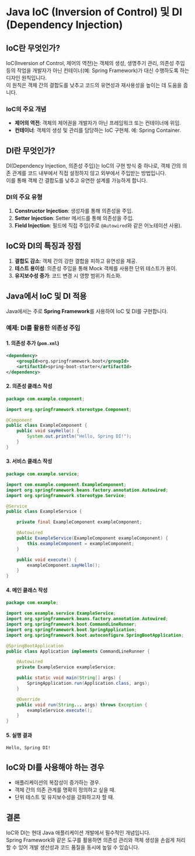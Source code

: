 
# Java IoC (Inversion of Control) 및 DI (Dependency Injection)

## IoC란 무엇인가?
IoC(Inversion of Control, 제어의 역전)는 객체의 생성, 생명주기 관리, 의존성 주입 등의 작업을 개발자가 아닌 컨테이너(예: Spring Framework)가 대신 수행하도록 하는 디자인 원칙입니다.  
이 원칙은 객체 간의 결합도를 낮추고 코드의 유연성과 재사용성을 높이는 데 도움을 줍니다.

### IoC의 주요 개념
- **제어의 역전**: 객체의 제어권을 개발자가 아닌 프레임워크 또는 컨테이너에 위임.
- **컨테이너**: 객체의 생성 및 관리를 담당하는 IoC 구현체. 예: Spring Container.

## DI란 무엇인가?
DI(Dependency Injection, 의존성 주입)는 IoC의 구현 방식 중 하나로, 객체 간의 의존 관계를 코드 내부에서 직접 설정하지 않고 외부에서 주입받는 방법입니다.  
이를 통해 객체 간 결합도를 낮추고 유연한 설계를 가능하게 합니다.

### DI의 주요 유형
1. **Constructor Injection**: 생성자를 통해 의존성을 주입.
2. **Setter Injection**: Setter 메서드를 통해 의존성을 주입.
3. **Field Injection**: 필드에 직접 주입(주로 `@Autowired`와 같은 어노테이션 사용).

## IoC와 DI의 특징과 장점
1. **결합도 감소**: 객체 간의 강한 결합을 피하고 유연성을 제공.
2. **테스트 용이성**: 의존성 주입을 통해 Mock 객체를 사용한 단위 테스트가 용이.
3. **유지보수성 증가**: 코드 변경 시 영향 범위가 최소화.

## Java에서 IoC 및 DI 적용
Java에서는 주로 **Spring Framework**를 사용하여 IoC 및 DI를 구현합니다.

### 예제: DI를 활용한 의존성 주입

#### 1. 의존성 추가 (`pom.xml`)
```xml
<dependency>
    <groupId>org.springframework.boot</groupId>
    <artifactId>spring-boot-starter</artifactId>
</dependency>
```

#### 2. 의존성 클래스 작성
```java
package com.example.component;

import org.springframework.stereotype.Component;

@Component
public class ExampleComponent {
    public void sayHello() {
        System.out.println("Hello, Spring DI!");
    }
}
```

#### 3. 서비스 클래스 작성
```java
package com.example.service;

import com.example.component.ExampleComponent;
import org.springframework.beans.factory.annotation.Autowired;
import org.springframework.stereotype.Service;

@Service
public class ExampleService {

    private final ExampleComponent exampleComponent;

    @Autowired
    public ExampleService(ExampleComponent exampleComponent) {
        this.exampleComponent = exampleComponent;
    }

    public void execute() {
        exampleComponent.sayHello();
    }
}
```

#### 4. 메인 클래스 작성
```java
package com.example;

import com.example.service.ExampleService;
import org.springframework.beans.factory.annotation.Autowired;
import org.springframework.boot.CommandLineRunner;
import org.springframework.boot.SpringApplication;
import org.springframework.boot.autoconfigure.SpringBootApplication;

@SpringBootApplication
public class Application implements CommandLineRunner {

    @Autowired
    private ExampleService exampleService;

    public static void main(String[] args) {
        SpringApplication.run(Application.class, args);
    }

    @Override
    public void run(String... args) throws Exception {
        exampleService.execute();
    }
}
```

#### 5. 실행 결과
```text
Hello, Spring DI!
```

## IoC와 DI를 사용해야 하는 경우
- 애플리케이션의 복잡성이 증가하는 경우.
- 객체 간의 의존 관계를 명확히 정의하고 싶을 때.
- 단위 테스트 및 유지보수성을 강화하고자 할 때.

## 결론
IoC와 DI는 현대 Java 애플리케이션 개발에서 필수적인 개념입니다.  
Spring Framework와 같은 도구를 활용하면 의존성 관리와 객체 생성을 손쉽게 처리할 수 있어 개발 생산성과 코드 품질을 동시에 높일 수 있습니다.
